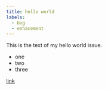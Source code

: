 ```yaml
---
title: hello world
labels: 
  - bug
  - enhacement
---
```

This is the text of my hello world issue.

* one
* two
* three

[link](http://google.com)
